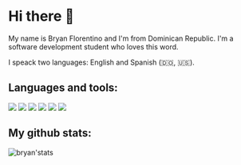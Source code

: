 
# Hi there 	:wave:

My name is Bryan Florentino and I'm from Dominican Republic. I'm a software development student who loves this word.

I speack two languages: English and Spanish (:dominican_republic:, :us:).

## Languages and tools: 

<a href="https://icons8.com/icon/13441/python"><img src="https://img.icons8.com/color/48/000000/python--v1.png"/></a>
<a href="https://icons8.com/icon/9nLaR5KFGjN0/mysql-logo"><img src="https://img.icons8.com/fluency/48/000000/mysql-logo.png"/></a>
<a href="https://icons8.com/icon/laYYF3dV0Iew/microsoft-sql-server"><img src="https://img.icons8.com/color/48/000000/microsoft-sql-server.png"/></a>
<a href="https://icons8.com/icon/20906/git"><img src="https://img.icons8.com/color/48/000000/git.png"/></a>
<a href="https://icons8.com/icon/12599/github"><img src="https://img.icons8.com/ios-filled/50/000000/github.png"/></a>
<a href="https://icons8.com/icon/0OQR1FYCuA9f/visual-studio-code-2019"><img src="https://img.icons8.com/fluency/48/000000/visual-studio-code-2019.png"/></a>
  
  
## My github stats:

![bryan'stats](https://github-readme-stats.vercel.app/api?username=bflorentino&show_icons=true&theme=dark)
